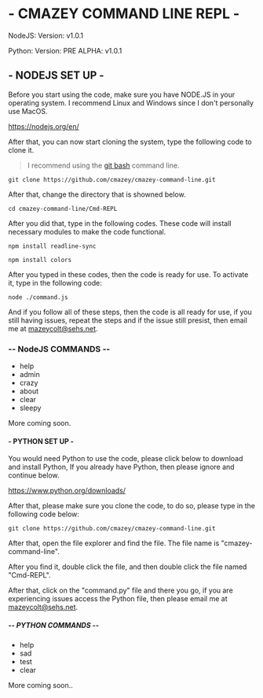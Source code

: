 # - CMAZEY COMMAND LINE REPL -
NodeJS: Version: v1.0.1

Python: Version: PRE ALPHA: v1.0.1
## - NODEJS SET UP -
Before you start using the code, make sure you have NODE.JS in your operating system. I recommend Linux and Windows since I don't personally use MacOS.

https://nodejs.org/en/

After that, you can now start cloning the system, type the following code to clone it.
> I recommend using the [git bash](https://git-scm.com/) command line.
```
git clone https://github.com/cmazey/cmazey-command-line.git
```

After that, change the directory that is showned below.
```
cd cmazey-command-line/Cmd-REPL
```

After you did that, type in the following codes. These code will install necessary modules to make the code functional.
```
npm install readline-sync
```
```
npm install colors
```
After you typed in these codes, then the code is ready for use. To activate it, type in the following code:
```
node ./command.js
```
And if you follow all of these steps, then the code is all ready for use, if you still having issues, repeat the steps and if the issue still presist, then email me at mazeycolt@sehs.net.


### -- NodeJS COMMANDS --

- help
- admin
- crazy
- about
- clear
- sleepy

More coming soon.

#### - PYTHON SET UP -

You would need Python to use the code, please click below to download and install Python, If you already have Python, then please ignore and continue below.

https://www.python.org/downloads/

After that, please make sure you clone the code, to do so, please type in the following code below:
```
git clone https://github.com/cmazey/cmazey-command-line.git
```
After that, open the file explorer and find the file. The file name is "cmazey-command-line".

After you find it, double click the file, and then double click the file named "Cmd-REPL".

After that, click on the "command.py" file and there you go, if you are experiencing issues access the Python file, then please email me at mazeycolt@sehs.net.

##### -- PYTHON COMMANDS --

- help
- sad
- test
- clear

More coming soon..
